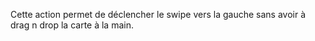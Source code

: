 Cette action permet de déclencher le swipe vers la gauche sans avoir à drag n drop la carte à la main.
